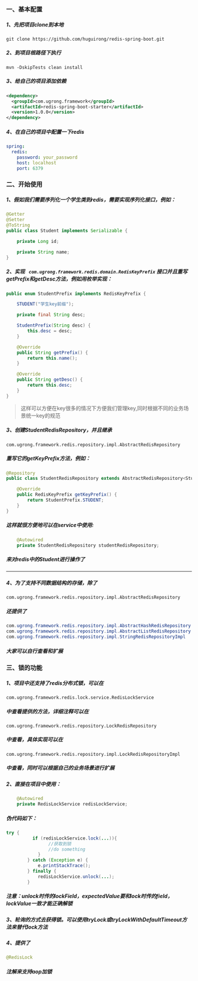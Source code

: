 ### 一、基本配置

##### 1、先把项目clone到本地

`git clone https://github.com/huguirong/redis-spring-boot.git`

##### 2、到项目根路径下执行

`mvn -DskipTests clean install`

##### 3、给自己的项目添加依赖
```xml
<dependency>
  <groupId>com.ugrong.framework</groupId>
  <artifactId>redis-spring-boot-starter</artifactId>
  <version>1.0.0</version>
</dependency>
```
##### 4、在自己的项目中配置一下redis
```yml
spring:
  redis:
    password: your_password
    host: localhost
    port: 6379
```
### 二、开始使用
##### 1、假如我们需要序列化一个学生类到redis，需要实现序列化接口，例如：
```java
@Getter
@Setter
@ToString
public class Student implements Serializable {

    private Long id;

    private String name;
}
```
##### 2、实现 ` com.ugrong.framework.redis.domain.RedisKeyPrefix` 接口并且重写getPrefix和getDesc方法，例如用枚举实现：

```java
public enum StudentPrefix implements RedisKeyPrefix {

    STUDENT("学生key前缀");

    private final String desc;

    StudentPrefix(String desc) {
        this.desc = desc;
    }

    @Override
    public String getPrefix() {
        return this.name();
    }

    @Override
    public String getDesc() {
        return this.desc;
    }
}
```
>这样可以方便在key很多的情况下方便我们管理key,同时根据不同的业务场景统一key的规范

##### 3、创建StudentRedisRepository，并且继承
`com.ugrong.framework.redis.repository.impl.AbstractRedisRepository`
##### 重写它的getKeyPrefix方法，例如：
```java
@Repository
public class StudentRedisRepository extends AbstractRedisRepository<Student>{

    @Override
    public RedisKeyPrefix getKeyPrefix() {
        return StudentPrefix.STUDENT;
    }
}
```
##### 这样就很方便地可以在service中使用:
```java
    @Autowired
    private StudentRedisRepository studentRedisRepository;
```
##### 来对redis中的Student进行操作了
***
##### 4、为了支持不同数据结构的存储，除了
`com.ugrong.framework.redis.repository.impl.AbstractRedisRepository`
##### 还提供了
```java
com.ugrong.framework.redis.repository.impl.AbstractHashRedisRepository
com.ugrong.framework.redis.repository.impl.AbstractListRedisRepository
com.ugrong.framework.redis.repository.impl.StringRedisRepositoryImpl
```
##### 大家可以自行查看和扩展

### 三、锁的功能
##### 1、项目中还支持了redis分布式锁，可以在
`com.ugrong.framework.redis.lock.service.RedisLockService`
##### 中查看提供的方法，详细注释可以在
`com.ugrong.framework.redis.repository.LockRedisRepository`
##### 中查看，具体实现可以在
`com.ugrong.framework.redis.repository.impl.LockRedisRepositoryImpl`
##### 中查看，同时可以根据自己的业务场景进行扩展

##### 2、直接在项目中使用：
```java
    @Autowired
    private RedisLockService redisLockService;
```
##### 伪代码如下：
```java
try {
          if (redisLockService.lock(...)){
                //获取到锁
                //do something
            }
        } catch (Exception e) {
            e.printStackTrace();
        } finally {
            redisLockService.unlock(...);
        }
```
##### 注意：unlock时传的lockField，expectedValue要和lock时传的field，lockValue一致才能正确解锁

##### 3、轮询的方式去获得锁。可以使用tryLock或tryLockWithDefaultTimeout方法来替代lock方法

##### 4、提供了
```java
@RedisLock
```
##### 注解来支持aop加锁





